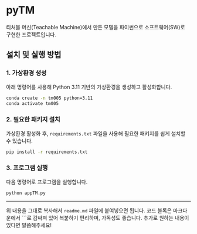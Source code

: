 # pyTM

티처블 머신(Teachable Machine)에서 만든 모델을 파이썬으로 소프트웨어(SW)로 구현한 프로젝트입니다.

## 설치 및 실행 방법

### 1. 가상환경 생성
아래 명령어를 사용해 Python 3.11 기반의 가상환경을 생성하고 활성화합니다.

```bash
conda create -n tm005 python=3.11
conda activate tm005
```

### 2. 필요한 패키지 설치
가상환경 활성화 후, `requirements.txt` 파일을 사용해 필요한 패키지를 쉽게 설치할 수 있습니다.

```bash
pip install -r requirements.txt
```

### 3. 프로그램 실행
다음 명령어로 프로그램을 실행합니다.

```bash
python appTM.py
```

---

위 내용을 그대로 복사해서 `readme.md` 파일에 붙여넣으면 됩니다. 코드 블록은 마크다운에서 ```로 감싸져 있어 복붙하기 편리하며, 가독성도 좋습니다. 추가로 원하는 내용이 있다면 말씀해주세요!
